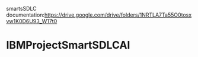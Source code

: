 smartsSDLC documentation:https://drive.google.com/drive/folders/1NRTLA7Ta55O0tosxvw1K0D6U93_W17t0
# IBMProjectSmartSDLCAI
